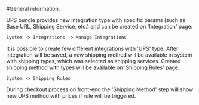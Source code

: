 #General information.

UPS bundle provides new integration type with specific params (such as Base URL, Shipping Service, etc.) and can be created on 'Integration' page:

```code
System -> Integrations -> Manage Integrations
```

It is possible to create few different integrations with 'UPS' type.
After integration will be saved, a new shipping method will be available in system with shipping types, which was selected as shipping services.
Created shipping method with types will be available on 'Shipping Rules' page: 

```code
System -> Shipping Rules
```

During checkout process on front-end the 'Shipping Method' step will show new UPS method with prices if rule will be triggered.
